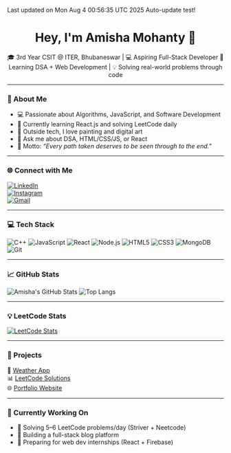 Last updated on Mon Aug  4 00:56:35 UTC 2025
Auto-update test!

<h1 align="center">Hey, I'm Amisha Mohanty 👋</h1>

<p align="center">
🎓 3rd Year CSIT @ ITER, Bhubaneswar | 💻 Aspiring Full-Stack Developer  
🌱 Learning DSA + Web Development | 💡 Solving real-world problems through code  
</p>

---

### 🧠 About Me

- 💻 Passionate about Algorithms, JavaScript, and Software Development  
- 🔭 Currently learning React.js and solving LeetCode daily  
- 🎨 Outside tech, I love painting and digital art  
- 💬 Ask me about DSA, HTML/CSS/JS, or React  
- 🧠 Motto: _“Every path taken deserves to be seen through to the end.”_

---

### 🌐 Connect with Me

[![LinkedIn](https://img.shields.io/badge/LinkedIn-blue?style=flat-square&logo=linkedin&logoColor=white)](https://linkedin.com/in/yourusername)  
[![Instagram](https://img.shields.io/badge/Instagram-E4405F?style=flat-square&logo=instagram&logoColor=white)](https://instagram.com/yourhandle)  
[![Gmail](https://img.shields.io/badge/Gmail-D14836?style=flat-square&logo=gmail&logoColor=white)](mailto:your.email@example.com)  

---

### 💻 Tech Stack

![C++](https://img.shields.io/badge/-C++-00599C?style=flat-square&logo=c)
![JavaScript](https://img.shields.io/badge/-JavaScript-black?style=flat-square&logo=javascript)
![React](https://img.shields.io/badge/-React-black?style=flat-square&logo=react)
![Node.js](https://img.shields.io/badge/-Node.js-black?style=flat-square&logo=node.js)
![HTML5](https://img.shields.io/badge/-HTML5-E34F26?style=flat-square&logo=html5&logoColor=white)
![CSS3](https://img.shields.io/badge/-CSS3-1572B6?style=flat-square&logo=css3)
![MongoDB](https://img.shields.io/badge/-MongoDB-black?style=flat-square&logo=mongodb)
![Git](https://img.shields.io/badge/-Git-black?style=flat-square&logo=git)

---

### 📈 GitHub Stats

![Amisha's GitHub Stats](https://github-readme-stats.vercel.app/api?username=amy1481&show_icons=true&theme=radical)
![Top Langs](https://github-readme-stats.vercel.app/api/top-langs/?username=amy1481&layout=compact&theme=radical)

---

### 💡 LeetCode Stats

[![LeetCode Stats](https://leetcard.jacoblin.cool/amy1481?theme=light&font=JetBrains+Mono)](https://leetcode.com/amy1481&layout=compact&theme=radical)

---

### 📂 Projects

🚀 [Weather App](https://github.com/amy1481/weather-app)  
📊 [LeetCode Solutions](https://github.com/amy1481/leetcode-solutions)  
🌐 [Portfolio Website](https://amy1481.github.io)

---

### 🧩 Currently Working On

- 🌱 Solving 5–6 LeetCode problems/day (Striver + Neetcode)
- 🔨 Building a full-stack blog platform
- 🚀 Preparing for web dev internships (React + Firebase)
